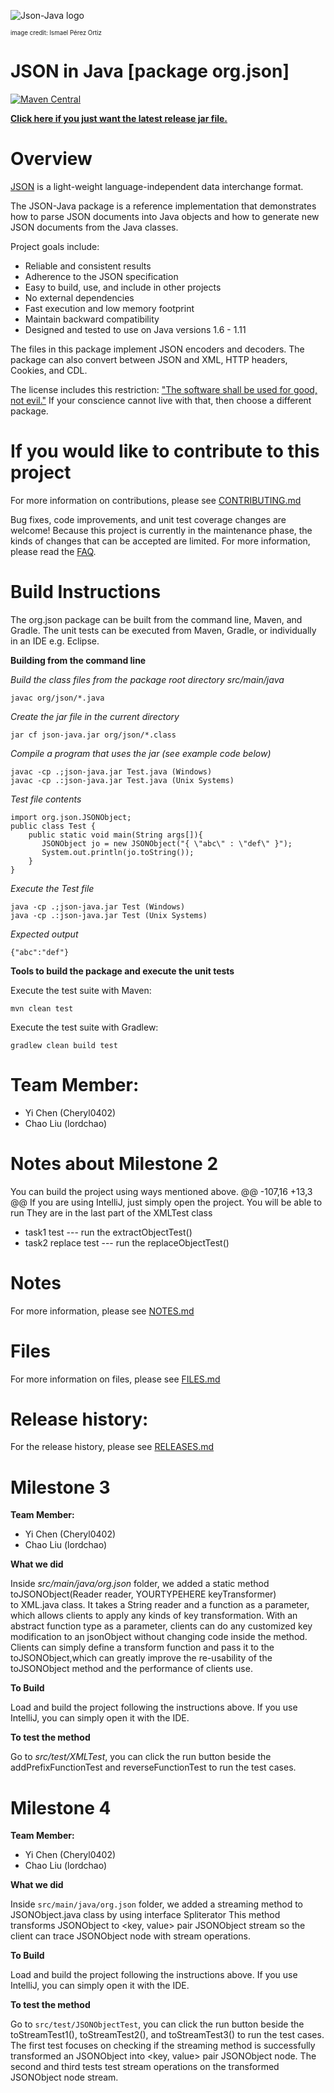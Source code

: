 ![Json-Java logo](https://github.com/stleary/JSON-java/blob/master/images/JsonJava.png?raw=true)

<sub><sup>image credit: Ismael Pérez Ortiz</sup></sub>


JSON in Java [package org.json]
===============================

[![Maven Central](https://img.shields.io/maven-central/v/org.json/json.svg)](https://mvnrepository.com/artifact/org.json/json)

**[Click here if you just want the latest release jar file.](https://search.maven.org/remotecontent?filepath=org/json/json/20211205/json-20211205.jar)**


# Overview

[JSON](http://www.JSON.org/) is a light-weight language-independent data interchange format.

The JSON-Java package is a reference implementation that demonstrates how to parse JSON documents into Java objects and how to generate new JSON documents from the Java classes.

Project goals include:
* Reliable and consistent results
* Adherence to the JSON specification 
* Easy to build, use, and include in other projects
* No external dependencies
* Fast execution and low memory footprint
* Maintain backward compatibility
* Designed and tested to use on Java versions 1.6 - 1.11

The files in this package implement JSON encoders and decoders. The package can also convert between JSON and XML, HTTP headers, Cookies, and CDL.

The license includes this restriction: ["The software shall be used for good, not evil."](https://en.wikipedia.org/wiki/Douglas_Crockford#%22Good,_not_Evil%22) If your conscience cannot live with that, then choose a different package.

# If you would like to contribute to this project

For more information on contributions, please see [CONTRIBUTING.md](https://github.com/stleary/JSON-java/blob/master/docs/CONTRIBUTING.md)

Bug fixes, code improvements, and unit test coverage changes are welcome! Because this project is currently in the maintenance phase, the kinds of changes that can be accepted are limited. For more information, please read the [FAQ](https://github.com/stleary/JSON-java/wiki/FAQ).

# Build Instructions

The org.json package can be built from the command line, Maven, and Gradle. The unit tests can be executed from Maven, Gradle, or individually in an IDE e.g. Eclipse.

**Building from the command line**

*Build the class files from the package root directory src/main/java*
````
javac org/json/*.java
````

*Create the jar file in the current directory*
````
jar cf json-java.jar org/json/*.class
````

*Compile a program that uses the jar (see example code below)*
````
javac -cp .;json-java.jar Test.java (Windows)
javac -cp .:json-java.jar Test.java (Unix Systems)
````

*Test file contents*

````
import org.json.JSONObject;
public class Test {
    public static void main(String args[]){
       JSONObject jo = new JSONObject("{ \"abc\" : \"def\" }");
       System.out.println(jo.toString());
    }
}
````

*Execute the Test file*
```` 
java -cp .;json-java.jar Test (Windows)
java -cp .:json-java.jar Test (Unix Systems)
````

*Expected output*

````
{"abc":"def"}
````


**Tools to build the package and execute the unit tests**

Execute the test suite with Maven:
```
mvn clean test
```

Execute the test suite with Gradlew:

```
gradlew clean build test
```
# Team Member:
- Yi Chen (Cheryl0402)
- Chao Liu (lordchao)

# Notes about Milestone 2
You can build the project using ways mentioned above.
@@ -107,16 +13,3 @@ If you are using IntelliJ, just simply open the project. You will be able to run
They are in the last part of the XMLTest class
- task1 test --- run the extractObjectTest() 
- task2 replace test --- run the replaceObjectTest() 


# Notes

For more information, please see [NOTES.md](https://github.com/stleary/JSON-java/blob/master/docs/NOTES.md)

# Files

For more information on files, please see [FILES.md](https://github.com/stleary/JSON-java/blob/master/docs/FILES.md)

# Release history:

For the release history, please see [RELEASES.md](https://github.com/stleary/JSON-java/blob/master/docs/RELEASES.md)


# Milestone 3

 **Team Member:**
- Yi Chen (Cheryl0402)
- Chao Liu (lordchao)


**What we did**

Inside *src/main/java/org.json* folder, we added a static method toJSONObject(Reader reader, YOURTYPEHERE keyTransformer)  
to XML.java class. It takes a String reader and a function as a parameter, which allows clients to apply any kinds of key
transformation.
With an abstract function type as a parameter, clients can do any customized key modification to an jsonObject without
changing code inside the method. Clients can simply define a transform function and pass it to the toJSONObject,which
can greatly improve the re-usability of the toJSONObject method and the performance of clients use.

**To Build**

Load and build the project following the instructions above.
If you use IntelliJ, you can simply open it with the IDE.


**To test the method**

Go to *src/test/XMLTest*, you can click the run button beside the addPrefixFunctionTest and
reverseFunctionTest to run the test cases.

# Milestone 4

**Team Member:**
- Yi Chen (Cheryl0402)
- Chao Liu (lordchao)


**What we did**

Inside `src/main/java/org.json` folder, we added a streaming method to JSONObject.java class by using interface Spliterator
This method transforms JSONObject to <key, value> pair JSONObject stream so the client can trace JSONObject node with 
stream operations.

**To Build**

Load and build the project following the instructions above.
If you use IntelliJ, you can simply open it with the IDE.


**To test the method**

Go to `src/test/JSONObjectTest`, you can click the run button beside the toStreamTest1(), toStreamTest2(), and 
toStreamTest3() to run the test cases. The first test focuses on checking if the streaming method is successfully transformed 
an JSONObject into <key, value> pair JSONObject node. The second and third tests test stream operations on the transformed 
JSONObject node stream.
